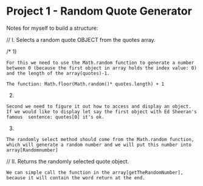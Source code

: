 # Project 1 - Random Quote Generator

Notes for myself to build a structure:

// I. Selects a random quote OBJECT from the quotes array.

/* 1)

    For this we need to use the Math.random function to generate a number
    between 0 (because the first object in array holds the index value: 0) and the length of the array(quotes)-1.

    The function: Math.floor(Math.random()* quotes.length) + 1

   2)

    Second we need to figure it out how to access and display an object.
    If we would like to display let say the first object with Ed Sheeran's famous  sentence: quotes[0] it's ok.

   3)

    The randomly select method should come from the Math.random function, which will generate a random number and we will put this number into array[Randomnumber]


// II. Returns the randomly selected quote object.

    We can simple call the function in the array[getTheRandomNumber], because it will contain the word return at the end.
